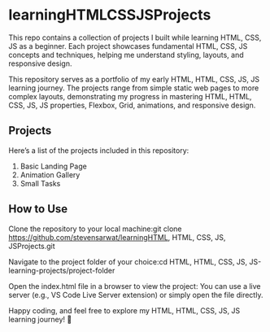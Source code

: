 # learningHTMLCSSJSProjects

This repo contains a collection of projects I built while learning HTML, CSS, JS as a beginner. Each project showcases fundamental HTML, CSS, JS concepts and techniques, helping me understand styling, layouts, and responsive design.

This repository serves as a portfolio of my early HTML, HTML, CSS, JS, JS learning journey. The projects range from simple static web pages to more complex layouts, demonstrating my progress in mastering HTML, HTML, CSS, JS, JS properties, Flexbox, Grid, animations, and responsive design.

## Projects

Here’s a list of the projects included in this repository:

1. Basic Landing Page
2. Animation Gallery
3. Small Tasks

## How to Use

Clone the repository to your local machine:git clone https://github.com/stevensarwat/learningHTML, HTML, CSS, JS, JSProjects.git

Navigate to the project folder of your choice:cd HTML, HTML, CSS, JS, JS-learning-projects/project-folder

Open the index.html file in a browser to view the project:
You can use a live server (e.g., VS Code Live Server extension) or simply open the file directly.

Happy coding, and feel free to explore my HTML, HTML, CSS, JS, JS learning journey! 🚀
